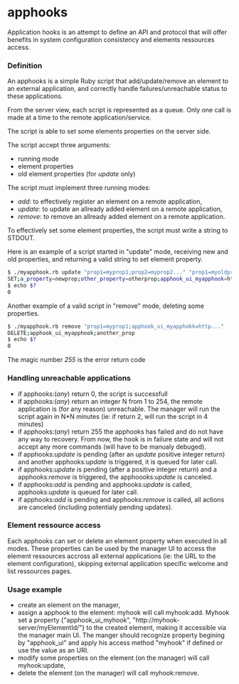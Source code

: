 # apphooks

Application hooks is an attempt to define an API and protocol that will offer benefits in system configuration consistency and elements ressources access.

### Definition
An apphooks is a simple Ruby script that add/update/remove an element to an external application, and correctly handle failures/unreachable status to these applications.

From the server view, each script is represented as a queue. Only one call is made at a time to the remote application/service.

The script is able to set some elements properties on the server side.

The script accept three arguments:
* running mode
* element properties
* old element properties (for *update* only)

The script must implement three running modes:
* *add*:    to effectively register an element on a remote application,
* *update*: to update an allready added element on a remote application,
* *remove*: to remove an allready added element on a remote application.

To effectively set some element properties, the script must write a string to STDOUT.

Here is an example of a script started in "update" mode, receiving new and old properties,
and returning a valid string to set element property.
```sh
$ ./myapphook.rb update "prop1=myprop1;prop2=myprop2..." "prop1=myoldprop1;prop2=myoldprop2..."
SET;a_property=newprop;other_property=otherprop;apphook_ui_myapphook=http://myappaddress/elementId
$ echo $?
0
```

Another example of a valid script in "remove" mode, deleting some properties.
```sh
$ ./myapphook.rb remove "prop1=myprop1;apphook_ui_myapphokk=http..."
DELETE;apphook_ui_myapphook;another_prop
$ echo $?
0
```

The magic number *255* is the error return code

### Handling unreachable applications

- if apphooks:(*any*) return 0, the script is successfull
- if apphooks:(*any*) return an integer N from 1 to 254, the remote application is (for any reason) unreachable. The manager will run the script again in N*N minutes (ie: if return 2, will run the script in 4 minutes)
- if apphooks:(*any*) return 255 the apphooks has failed and do not have any way to recovery. From now, the hook is in failure state and will not accept any more commands (will have to be manualy debuged).
- if apphooks:*update* is pending (after an *update* positive integer return) and another apphooks:*update* is triggered, it is queued for later call.
- if apphooks:*update* is pending (after a positive integer return) and a apphooks:*remove* is triggered, the apphoooks:*update* is canceled.
- if apphooks:*add* is pending and apphooks:*update* is called, apphooks:*update* is queued for later call.
- if apphooks:*add* is pending and apphooks:*remove* is called, all actions are canceled (including potentialy pending updates).


### Element ressource access
Each apphooks can set or delete an element property when executed in all modes. These properties can be used by the manager UI to access the element ressources accross all external applications (ie: the URL to the element configuration), skipping external application specific welcome and list ressources pages.

### Usage example
- create an element on the manager,
- assign a apphook to the element: myhook will call myhook:add. Myhook set a property {"apphook_ui_myhook", "http://myhook-server/myElementId/"} to the created element, making it accessible via the manager main UI. The manger should recognize property begining by "apphook_ui" and apply his access method "myhook" if defined or use the value as an URI.
- modify some properties on the element (on the manager) will call myhook:update,
- delete the element (on the manager) will call myhook:remove.
